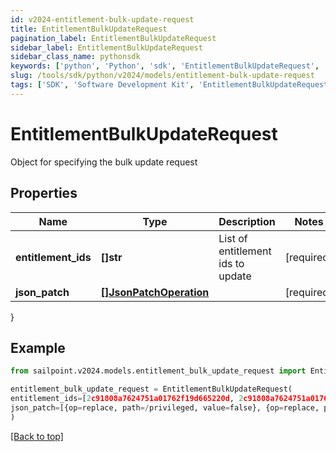 ```yaml
---
id: v2024-entitlement-bulk-update-request
title: EntitlementBulkUpdateRequest
pagination_label: EntitlementBulkUpdateRequest
sidebar_label: EntitlementBulkUpdateRequest
sidebar_class_name: pythonsdk
keywords: ['python', 'Python', 'sdk', 'EntitlementBulkUpdateRequest', 'V2024EntitlementBulkUpdateRequest'] 
slug: /tools/sdk/python/v2024/models/entitlement-bulk-update-request
tags: ['SDK', 'Software Development Kit', 'EntitlementBulkUpdateRequest', 'V2024EntitlementBulkUpdateRequest']
---
```


# EntitlementBulkUpdateRequest

Object for specifying the bulk update request

## Properties

Name | Type | Description | Notes
------------ | ------------- | ------------- | -------------
**entitlement_ids** | **[]str** | List of entitlement ids to update | [required]
**json_patch** | [**[]JsonPatchOperation**](json-patch-operation) |  | [required]
}

## Example

```python
from sailpoint.v2024.models.entitlement_bulk_update_request import EntitlementBulkUpdateRequest

entitlement_bulk_update_request = EntitlementBulkUpdateRequest(
entitlement_ids=[2c91808a7624751a01762f19d665220d, 2c91808a7624751a01762f19d67c220e, 2c91808a7624751a01762f19d692220f],
json_patch=[{op=replace, path=/privileged, value=false}, {op=replace, path=/requestable, value=false}]
)

```
[[Back to top]](#) 

